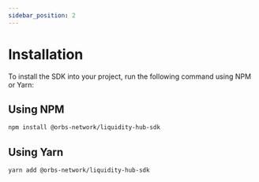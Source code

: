 ```yaml
---
sidebar_position: 2
---
```


# Installation

To install the SDK into your project, run the following command using NPM or Yarn:

## Using NPM

```bash
npm install @orbs-network/liquidity-hub-sdk
```

## Using Yarn

```bash
yarn add @orbs-network/liquidity-hub-sdk
```
